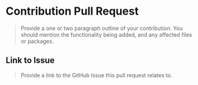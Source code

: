 # Contribution Pull Request

> Provide a one or two paragraph outline of your contribution. You should mention the functionality being added, and any affected files or packages.

## Link to Issue

> Provide a link to the GitHub Issue this pull request relates to.
